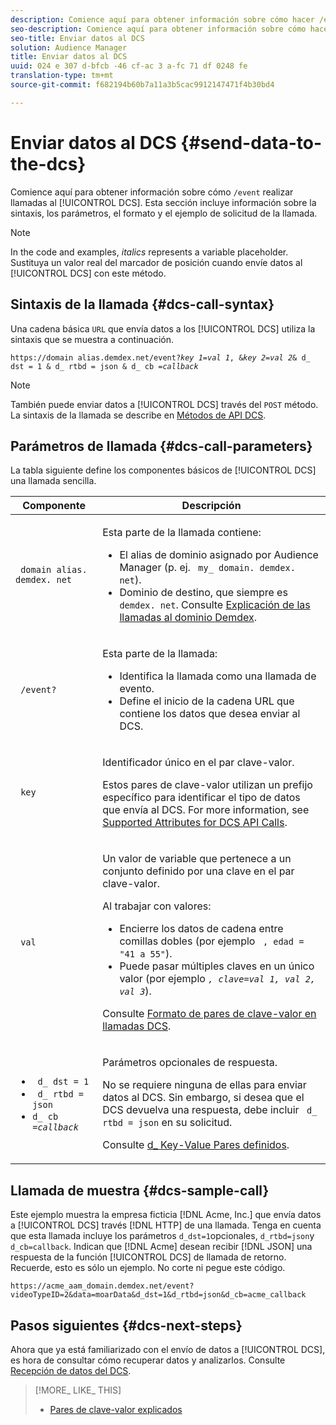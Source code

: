 ```yaml
---
description: Comience aquí para obtener información sobre cómo hacer /event llamadas al DCS. Esta sección incluye información sobre la sintaxis, los parámetros, el formato y el ejemplo de solicitud de la llamada.
seo-description: Comience aquí para obtener información sobre cómo hacer /event llamadas al DCS. Esta sección incluye información sobre la sintaxis, los parámetros, el formato y el ejemplo de solicitud de la llamada.
seo-title: Enviar datos al DCS
solution: Audience Manager
title: Enviar datos al DCS
uuid: 024 e 307 d-bfcb -46 cf-ac 3 a-fc 71 df 0248 fe
translation-type: tm+mt
source-git-commit: f682194b60b7a11a3b5cac9912147471f4b30bd4

---
```



# Enviar datos al DCS {#send-data-to-the-dcs}

Comience aquí para obtener información sobre cómo `/event` realizar llamadas al [!UICONTROL DCS]. Esta sección incluye información sobre la sintaxis, los parámetros, el formato y el ejemplo de solicitud de la llamada.

>[!NOTE]
>
>In the code and examples, *italics* represents a variable placeholder. Sustituya un valor real del marcador de posición cuando envíe datos al [!UICONTROL DCS] con este método.

## Sintaxis de la llamada {#dcs-call-syntax}

Una cadena básica `URL` que envía datos a los [!UICONTROL DCS] utiliza la sintaxis que se muestra a continuación.

<pre><code>https://domain alias.demdex.net/event<i></i>?<i>key 1</i>=<i>val 1</i>, &amp;<i>key 2</i>=<i>val 2</i>&amp; d_ dst = 1 &amp; d_ rtbd = json &amp; d_ cb =<i>callback</i></code></pre>

>[!NOTE]
>
>También puede enviar datos a [!UICONTROL DCS] través del `POST` método. La sintaxis de la llamada se describe en [Métodos de API DCS](../../../api/dcs-intro/dcs-api-reference/dcs-api-methods.md).

## Parámetros de llamada {#dcs-call-parameters}

La tabla siguiente define los componentes básicos de [!UICONTROL DCS] una llamada sencilla.

<table id="table_5F6A5B324EB848168543386516FBF384"> 
 <thead> 
  <tr> 
   <th colname="col1" class="entry"> Componente </th> 
   <th colname="col2" class="entry"> Descripción </th> 
  </tr> 
 </thead>
 <tbody> 
  <tr> 
   <td colname="col1"> <p> <code> domain alias. demdex. net</code> </p> </td> 
   <td colname="col2"> <p>Esta parte de la llamada contiene: </p> <p> 
     <ul id="ul_3EDA9C7BA6794D06BCB07A75A9BD2372"> 
      <li id="li_74624CA78D6F4536A8164AE1FA1DECB9">El alias de dominio asignado por <span class="keyword"> Audience Manager</span> (p. ej. <code> my_ domain. demdex. net</code>). </li> 
      <li id="li_08ABE91CA247403AA480B3FB4BEF83BA">Dominio de destino, que siempre es <code> demdex. net</code>. Consulte <a href="../../../reference/demdex-calls.md">Explicación de las llamadas al dominio Demdex</a>. </li> 
     </ul> </p> </td> 
  </tr> 
  <tr> 
   <td colname="col1"> <p> <code> /event?</code> </p> </td> 
   <td colname="col2"> <p>Esta parte de la llamada: </p> <p> 
     <ul id="ul_6332444A305A4F12A7CBE471CA508516"> 
      <li id="li_1C5C111B2B0E4621B3FC0C20D6516041">Identifica la llamada como una llamada de evento. </li> 
      <li id="li_DBCE9B1C70604A629ECD7AC0A9052198">Define el inicio de la cadena URL que contiene los datos que desea enviar al <span class="wintitle"> DCS</span>. </li> 
     </ul> </p> </td> 
  </tr> 
  <tr> 
   <td colname="col1"> <p> <code> key</code> </p> </td> 
   <td colname="col2"> <p>Identificador único en el par clave-valor. </p> <p>Estos pares de clave-valor utilizan un prefijo específico para identificar el tipo de datos que envía al <span class="wintitle"> DCS</span>. For more information, see <a href="../../../api/dcs-intro/dcs-api-reference/dcs-keys.md"> Supported Attributes for DCS API Calls</a>. </p> </td> 
  </tr> 
  <tr> 
   <td colname="col1"> <p> <code> val</code> </p> </td> 
   <td colname="col2"> <p>Un valor de variable que pertenece a un conjunto definido por una clave en el par clave-valor. </p> <p>Al trabajar con valores: </p> <p> 
     <ul id="ul_624DC78759F74AD8920220058E54E083"> 
      <li id="li_091E5B4820EC4A93B775433E428E74AB">Encierre los datos de cadena entre comillas dobles (por ejemplo <code> , edad = "41 a 55"</code>). </li> 
      <li id="li_C558E3BA6EE34413BBBB962D4CD0D10E">Puede pasar múltiples claves en un único valor (por ejemplo <i><code>, clave</i>=<i>val 1, val 2, val 3</i></code></i>). </i></li> 
     </ul> </p> <p>Consulte <a href="../../../api/dcs-intro/dcs-api-reference/dcs-key-format.md"> Formato de pares de clave-valor en llamadas DCS</a>. </p> </td>
  </tr> 
  <tr> 
   <td colname="col1"> <p> 
     <ul id="ul_36E2C1A0538D4D2C94DFC1335720A524"> 
      <li id="li_8902EED431CE4F0189A94868FA52DB1F"> <code> d_ dst = 1</code> </li> 
      <li id="li_4B6B29499D444E31808DE0A9AA0442D0"> <code> d_ rtbd = json</code> </li> 
      <li id="li_3430CD0438604B83BE6437E6EC480816"> <code>d_ cb =<i>callback</i></code> </li>
     </ul> </p> </td> 
   <td colname="col2"> <p>Parámetros opcionales de respuesta. </p> <p> No se requiere ninguna de ellas para enviar datos al <span class="wintitle"> DCS</span>. Sin embargo, si desea que <span class="wintitle"> el DCS</span> devuelva una respuesta, debe incluir <code> d_ rtbd = json</code> en su solicitud. </p> <p>Consulte <a href="../../../api/dcs-intro/dcs-api-reference/dcs-keys.md#d-attributes"> d_ Key-Value Pares definidos</a>. </p> </td> 
  </tr>
 </tbody>
</table>

## Llamada de muestra {#dcs-sample-call}

Este ejemplo muestra la empresa ficticia [!DNL Acme, Inc.] que envía datos a [!UICONTROL DCS] través [!DNL HTTP] de una llamada. Tenga en cuenta que esta llamada incluye los parámetros `d_dst=1`opcionales, `d_rtbd=json`y `d_cb=callback`. Indican que [!DNL Acme] desean recibir [!DNL JSON] una respuesta de la función [!UICONTROL DCS] de llamada de retorno. Recuerde, esto es sólo un ejemplo. No corte ni pegue este código.

`https://acme_aam_domain.demdex.net/event?videoTypeID=2&data=moarData&d_dst=1&d_rtbd=json&d_cb=acme_callback`

## Pasos siguientes {#dcs-next-steps}

Ahora que ya está familiarizado con el envío de datos a [!UICONTROL DCS], es hora de consultar cómo recuperar datos y analizarlos. Consulte [Recepción de datos del DCS](../../../api/dcs-intro/dcs-event-calls/dcs-url-receive.md).

>[!MORE_ LIKE_ THIS]
>
>* [Pares de clave-valor explicados](../../../reference/key-value-pairs-explained.md)

